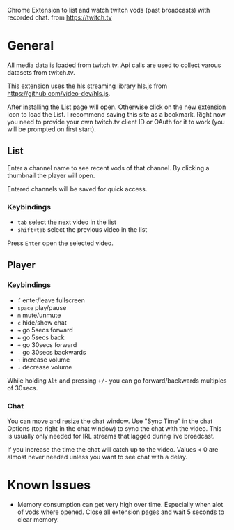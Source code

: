 Chrome Extension to list and watch twitch vods (past broadcasts) with recorded chat.
 from https://twitch.tv

# General
All media data is loaded from twitch.tv. Api calls are used to collect varous datasets from twitch.tv.

This extension uses the hls streaming library hls.js from https://github.com/video-dev/hls.js.

After installing the List page will open. Otherwise click on the new extension icon to load the List.
I recommend saving this site as a bookmark.
Right now you need to provide your own twitch.tv client ID or OAuth for it to work (you will be prompted on first start).

## List
Enter a channel name to see recent vods of that channel. By clicking a thumbnail the player will open.

Entered channels will be saved for quick access.

### Keybindings

* ```tab``` select the next video in the list
* ```shift+tab``` select the previous video in the list

Press ```Enter``` open the selected video. 

## Player

### Keybindings

* ```f``` enter/leave fullscreen
* ```space``` play/pause
* ```m``` mute/unmute
* ```c``` hide/show chat
* ```→``` go 5secs forward
* ```←``` go 5secs back
* ```+``` go 30secs forward
* ```-``` go 30secs backwards
* ```↑``` increase volume
* ```↓``` decrease volume

While holding ```Alt``` and pressing ```+/-``` you can go forward/backwards multiples of 30secs.

### Chat

You can move and resize the chat window.
Use "Sync Time" in the chat Options (top right in the chat window) to sync the chat with the video.
This is usually only needed for IRL streams that lagged during live broadcast.

If you increase the time the chat will catch up to the video.
Values < 0 are almost never needed unless you want to see chat with a delay.


# Known Issues

* Memory consumption can get very high over time. Especially when alot of vods where opened. Close all extension pages and wait 5 seconds to clear memory.
